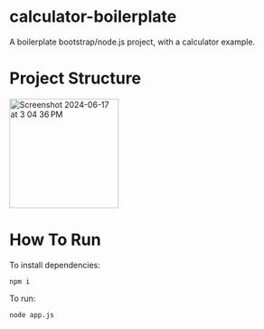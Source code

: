# calculator-boilerplate
A boilerplate bootstrap/node.js project, with a calculator example.

# Project Structure
<img width="193" alt="Screenshot 2024-06-17 at 3 04 36 PM" src="https://github.com/253153/calculator-boilerplate/assets/23563565/94f898c3-dd43-436c-866b-3487cb8d8246">

# How To Run
To install dependencies: 

  	npm i
  
To run: 

  	node app.js
  

  
